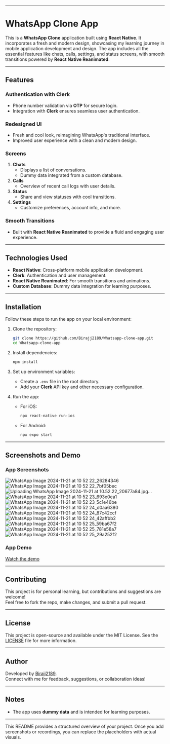 

---

# WhatsApp Clone App

This is a **WhatsApp Clone** application built using **React Native**. It incorporates a fresh and modern design, showcasing my learning journey in mobile application development and design. The app includes all the essential features like chats, calls, settings, and status screens, with smooth transitions powered by **React Native Reanimated**.

---

## Features

### Authentication with Clerk
- Phone number validation via **OTP** for secure login.
- Integration with **Clerk** ensures seamless user authentication.

### Redesigned UI
- Fresh and cool look, reimagining WhatsApp's traditional interface.
- Improved user experience with a clean and modern design.

### Screens
1. **Chats**
   - Displays a list of conversations.
   - Dummy data integrated from a custom database.
2. **Calls**
   - Overview of recent call logs with user details.
3. **Status**
   - Share and view statuses with cool transitions.
4. **Settings**
   - Customize preferences, account info, and more.

### Smooth Transitions
- Built with **React Native Reanimated** to provide a fluid and engaging user experience.

---

## Technologies Used
- **React Native**: Cross-platform mobile application development.
- **Clerk**: Authentication and user management.
- **React Native Reanimated**: For smooth transitions and animations.
- **Custom Database**: Dummy data integration for learning purposes.

---

## Installation

Follow these steps to run the app on your local environment:

1. Clone the repository:
   ```bash
   git clone https://github.com/Birajj2189/Whatsapp-clone-app.git
   cd Whatsapp-clone-app
   ```

2. Install dependencies:
   ```bash
   npm install
   ```

3. Set up environment variables:
   - Create a `.env` file in the root directory.
   - Add your **Clerk** API key and other necessary configuration.

4. Run the app:
   - For iOS:
     ```bash
     npx react-native run-ios
     ```
   - For Android:
     ```bash
     npx expo start
     ```

---

## Screenshots and Demo

### App Screenshots
![WhatsApp Image 2024-11-21 at 10 52 22_26284346](https://github.com/user-attachments/assets/c54f3822-d880-48db-ab52-bd55e4aa8f4d)
![WhatsApp Image 2024-11-21 at 10 52 22_7bf05bec](https://github.com/user-attachments/assets/aba5f4b2-dd76-4ad6-8555-935a206dafcf)
![Uploading WhatsApp Image 2024-11-21 at 10.52.22_20677a84.jpg…]()
![WhatsApp Image 2024-11-21 at 10 52 23_693e0ea1](https://github.com/user-attachments/assets/cc93b100-02a6-43a8-bdb5-8c78520f8301)
![WhatsApp Image 2024-11-21 at 10 52 23_5c1e46be](https://github.com/user-attachments/assets/a13f2fc6-57b7-467b-9fa4-244c74493f6f)
![WhatsApp Image 2024-11-21 at 10 52 24_d0aa6380](https://github.com/user-attachments/assets/71c63d1b-04fe-4f3d-9d6b-73ca1696f65e)
![WhatsApp Image 2024-11-21 at 10 52 24_87c42ccf](https://github.com/user-attachments/assets/1d4329ef-cd1f-42b7-a2c0-b065e581fc4a)
![WhatsApp Image 2024-11-21 at 10 52 24_42affbb2](https://github.com/user-attachments/assets/172083e5-bba6-4482-a3a0-d751814521be)
![WhatsApp Image 2024-11-21 at 10 52 25_59ba67f2](https://github.com/user-attachments/assets/45bdde6d-5610-48ae-bc48-73517758fb73)
![WhatsApp Image 2024-11-21 at 10 52 25_781e58a7](https://github.com/user-attachments/assets/146ae229-7f84-45fb-a85d-a2fdd05ec1c9)
![WhatsApp Image 2024-11-21 at 10 52 25_29a252f2](https://github.com/user-attachments/assets/316541e4-0484-45b0-b885-7780cb3dd49d)


### App Demo
[Watch the demo](https://drive.google.com/file/d/1m5Pi7It1tFoYeETb7linCZu7FhSAnl-m/view?usp=drivesdk)


---

## Contributing

This project is for personal learning, but contributions and suggestions are welcome!  
Feel free to fork the repo, make changes, and submit a pull request.

---

## License

This project is open-source and available under the MIT License. See the [LICENSE](LICENSE) file for more information.

---

## Author

Developed by [Birajj2189](https://github.com/Birajj2189).  
Connect with me for feedback, suggestions, or collaboration ideas! 

---

## Notes

- The app uses **dummy data** and is intended for learning purposes.

--- 

This README provides a structured overview of your project. Once you add screenshots or recordings, you can replace the placeholders with actual visuals.
